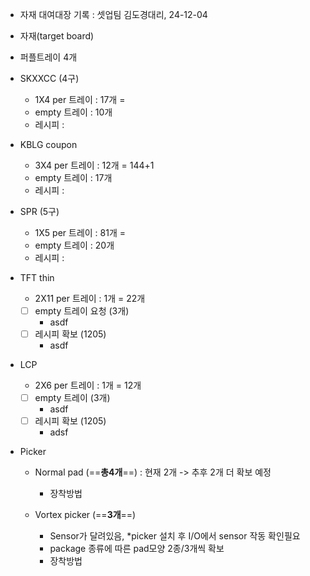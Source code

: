
- 자재 대여대장 기록 : 셋업팀 김도경대리, 24-12-04

- 자재(target board)
- 퍼플트레이 4개
- SKXXCC (4구)
	- 1X4 per 트레이 : 17개 = 
	- empty 트레이 : 10개
	- 레시피 : 
- KBLG coupon
	- 3X4 per 트레이 : 12개 = 144+1
	- empty 트레이 : 17개
	- 레시피 : 
- SPR (5구)
	- 1X5 per 트레이 : 81개 = 
	- empty 트레이 : 20개
	- 레시피 : 
- TFT thin
	- 2X11 per 트레이 : 1개 = 22개
	- [ ] empty 트레이 요청 (3개)
		- asdf
	- [ ] 레시피 확보 (1205)
	    - asdf
- LCP
	- 2X6 per 트레이 : 1개 = 12개
	- [ ] empty 트레이 (3개)
	    - asdf
	- [ ] 레시피 확보 (1205)
	    - adsf

- Picker
	- Normal pad (==**총4개**==) : 현재 2개 -> 추후 2개 더 확보 예정
		- 장착방법


	- Vortex picker (==**3개**==)
		- Sensor가 달려있음, *picker 설치 후 I/O에서 sensor 작동 확인필요
		- package 종류에 따른 pad모양 2종/3개씩 확보
		- 장착방법